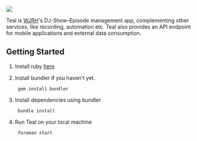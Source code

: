 ![](http://wjrh.org/teal-logo.png)

Teal is [WJRH](http://wjrh.org)'s DJ-Show-Episode management app, complementing other services, like recording, automation etc.
Teal also provides an API endpoint for mobile applications and external data consumption.

## Getting Started
1.  Install ruby [here](https://www.ruby-lang.org/en/documentation/installation/)
2. Install bundler if you haven't yet.

        gem install bundler

3. Install dependencies using bundler

        bundle install

4. Run Teal on your local machine
 
        foreman start
